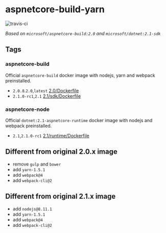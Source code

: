 # aspnetcore-build-yarn

![travis-ci](https://api.travis-ci.org/ZeekoZhu/aspnetcore-build-yarn.svg?branch=master)

*Based on `microsoft/aspnetcore-build:2.0` and `microsoft/dotnet:2.1-sdk`*

## Tags

### aspnetcore-build

Official `aspnetcore-build` docker image with nodejs, yarn and webpack preinstalled.

- `2.0.8`.`2.0`,`latest` [2.0/Dockerfile](2.0/Dockerfile)
- `2.1.0-rc1`,`2.1` [2.1/sdk/Dockerfile](2.1/sdk/Dockerfile)

### aspnetcore-node

Official `dotnet:2.1-aspnetcore-runtime` docker image with nodejs and webpack preinstalled.

- `2.1`,`2.1.0-rc1` [2.1/runtime/Dockerfile](2.1/runtime/Dockerfile)

## Different from original 2.0.x image

- remove `gulp` and `bower`
- add `yarn-1.5.1`
- add `webpack@4`
- add `webpack-cli@2`

## Different from original 2.1.x image

- add `nodejs@8.11.1`
- add `yarn-1.5.1`
- add `webpack@4`
- add `webpack-cli@2`

